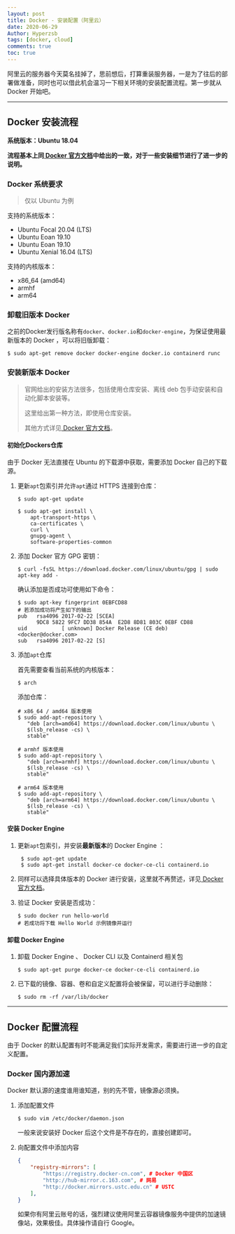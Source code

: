 ```yaml
---
layout: post
title: Docker - 安装配置（阿里云）
date: 2020-06-29
Author: Hyperzsb
tags: [docker, cloud]
comments: true
toc: true
---
```


阿里云的服务器今天莫名挂掉了，思前想后，打算重装服务器，一是为了往后的部署做准备，同时也可以借此机会温习一下相关环境的安装配置流程。第一步就从 Docker 开始吧。

<!-- more -->



---

## Docker 安装流程

**系统版本：Ubuntu 18.04**

**流程基本上同[ Docker 官方文档](https://docs.docker.com/engine/install)中给出的一致，对于一些安装细节进行了进一步的说明。**



### Docker 系统要求

> 仅以 Ubuntu 为例

支持的系统版本：

- Ubuntu Focal 20.04 (LTS)
- Ubuntu Eoan 19.10
- Ubuntu Eoan 19.10
- Ubuntu Xenial 16.04 (LTS)

支持的内核版本：

- x86_64 (amd64)
- armhf
- arm64



### 卸载旧版本 Docker

之前的Docker发行版名称有`docker`、`docker.io`和`docker-engine`，为保证使用最新版本的 Docker ，可以将旧版卸载：

```shell
$ sudo apt-get remove docker docker-engine docker.io containerd runc
```



### 安装新版本 Docker

> 官网给出的安装方法很多，包括使用仓库安装、离线 deb 包手动安装和自动化脚本安装等。
>
> 这里给出第一种方法，即使用仓库安装。
>
> 其他方式详见[ Docker 官方文档](https://docs.docker.com/engine/install)。

#### 初始化Dockers仓库

由于 Docker 无法直接在 Ubuntu 的下载源中获取，需要添加 Docker 自己的下载源。

1. 更新`apt`包索引并允许`apt`通过 HTTPS 连接到仓库：

   ```shell
   $ sudo apt-get update
   
   $ sudo apt-get install \
       apt-transport-https \
       ca-certificates \
       curl \
       gnupg-agent \
       software-properties-common
   ```

2. 添加 Docker 官方 GPG 密钥：

   ```shell
   $ curl -fsSL https://download.docker.com/linux/ubuntu/gpg | sudo apt-key add -
   ```

   确认添加是否成功可使用如下命令：

   ```shell
   $ sudo apt-key fingerprint 0EBFCD88
   # 若添加成功将产生如下的输出
   pub   rsa4096 2017-02-22 [SCEA]
         9DC8 5822 9FC7 DD38 854A  E2D8 8D81 803C 0EBF CD88
   uid           [ unknown] Docker Release (CE deb) <docker@docker.com>
   sub   rsa4096 2017-02-22 [S]
   ```

3. 添加`apt`仓库

   首先需要查看当前系统的内核版本：

   ```shell
   $ arch
   ```

   添加仓库：

   ```shell
   # x86_64 / amd64 版本使用
   $ sudo add-apt-repository \
      "deb [arch=amd64] https://download.docker.com/linux/ubuntu \
      $(lsb_release -cs) \
      stable"
      
   # armhf 版本使用
   $ sudo add-apt-repository \
      "deb [arch=armhf] https://download.docker.com/linux/ubuntu \
      $(lsb_release -cs) \
      stable"
      
   # arm64 版本使用
   $ sudo add-apt-repository \
      "deb [arch=arm64] https://download.docker.com/linux/ubuntu \
      $(lsb_release -cs) \
      stable"
   ```

#### 安装 Docker Engine

1. 更新`apt`包索引，并安装**最新版本**的 Docker Engine ：

   ```shell
    $ sudo apt-get update
    $ sudo apt-get install docker-ce docker-ce-cli containerd.io
   ```

2. 同样可以选择具体版本的 Docker 进行安装，这里就不再赘述，详见[ Docker 官方文档](https://docs.docker.com/engine/install)。

3. 验证 Docker 安装是否成功：

   ```shell
   $ sudo docker run hello-world
   # 若成功将下载 Hello World 示例镜像并运行
   ```

#### 卸载 Docker Engine

1. 卸载 Docker Engine 、 Docker CLI 以及 Containerd 相关包

   ```shell
   $ sudo apt-get purge docker-ce docker-ce-cli containerd.io
   ```

2. 已下载的镜像、容器、卷和自定义配置将会被保留，可以进行手动删除：

   ```
   $ sudo rm -rf /var/lib/docker
   ```



---

## Docker 配置流程

由于 Docker 的默认配置有时不能满足我们实际开发需求，需要进行进一步的自定义配置。



### Docker 国内源加速

Docker 默认源的速度谁用谁知道，别的先不管，镜像源必须换。

1. 添加配置文件

   ```shell
   $ sudo vim /etc/docker/daemon.json
   ```

   一般来说安装好 Docker 后这个文件是不存在的，直接创建即可。

2. 向配置文件中添加内容

   ```json
   {
       "registry-mirrors": [
           "https://registry.docker-cn.com", # Docker 中国区
           "http://hub-mirror.c.163.com", # 网易
           "http://docker.mirrors.ustc.edu.cn" # USTC
       ],
   }
   ```

   如果你有阿里云账号的话，强烈建议使用阿里云容器镜像服务中提供的加速镜像站，效果极佳。具体操作请自行 Google。

